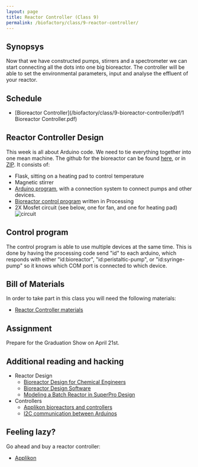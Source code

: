 ```yaml
---
layout: page
title: Reactor Controller (Class 9)
permalink: /biofactory/class/9-reactor-controller/
---
```


## Synopsys

Now that we have constructed pumps, stirrers and a spectrometer we can start connecting all the dots into one big bioreactor. The controller will be able to set the environmental parameters, input and analyse the effluent of your reactor. 

## Schedule

* [Bioreactor Controller](/biofactory/class/9-bioreactor-controller/pdf/1 Bioreactor Controller.pdf)

## Reactor Controller Design

This week is all about Arduino code. We need to tie everything together into one mean machine.
The github for the bioreactor can be found [here](https://github.com/BioHackAcademy/BHA_Bioreactor), or in [ZIP](https://github.com/BioHackAcademy/BHA_Bioreactor/archive/master.zip). It consists of:

* Flask, sitting on a heating pad to control temperature 
* Magnetic stirrer
* [Arduino program](https://github.com/BioHackAcademy/BHA_Bioreactor/tree/master/Arduino/Bioreactor), with a connection system to connect pumps and other devices.
* [Bioreactor control program](https://github.com/BioHackAcademy/BHA_Bioreactor/blob/master/BioreactorControl/BioreactorControl.pde) written in Processing
* 2X Mosfet circuit (see below, one for fan, and one for heating pad) ![circuit](https://raw.githubusercontent.com/BioHackAcademy/BHA_Bioreactor/master/mosfet%20circuit.jpg)

## Control program

The control program is able to use multiple devices at the same time. This is done by having the processing code send "id" to each arduino, which responds with either "id:bioreactor", "id:peristaltic-pump", or "id:syringe-pump" so it knows which COM port is connected to which device.

## Bill of Materials

In order to take part in this class you will need the following materials:

* [Reactor Controller materials](/biofactory/class/9/bioreactor-materials/)

## Assignment

Prepare for the Graduation Show on April 21st.

## Additional reading and hacking

* Reactor Design
  * [Bioreactor Design for Chemical Engineers](http://d.umn.edu/~rdavis/courses/che4601/notes/BioreactorDesignForChEs.pdf)
  * [Bioreactor Design Software](http://www.bioreactordesign.org)
  * [Modeling a Batch Reactor in SuperPro Design](https://www.youtube.com/watch?v=MLfonzyG3T0)
* Controllers
  * [Applikon bioreactors and controllers](http://www.applikon-bio.com/cms3/index.php?option=com_content&view=article&id=344&Itemid=45)
  * [I2C communication between Arduinos](http://www.instructables.com/id/I2C-between-Arduinos/)
  

## Feeling lazy?

Go ahead and buy a reactor controller:

* [Applikon](https://www.applikon-biotechnology.us/products/bioreactors)
